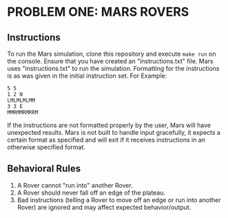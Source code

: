 # PROBLEM ONE: MARS ROVERS

## Instructions

To run the Mars simulation, clone this repository and execute `make run` on the console. Ensure that you have created an "instructions.txt" file. Mars uses "instructions.txt" to run the simulation. Formatting for the instructions is as was given in the initial instruction set. For Example:

```
5 5
1 2 N
LMLMLMLMM
3 3 E
MMRMMRMRRM
```

If the instructions are not formatted properly by the user, Mars will have unexpected results. Mars is not built to handle input gracefully, it expects a certain format as specified and will exit if it receives instructions in an otherwise specified format.

## Behavioral Rules

1.  A Rover cannot "run into" another Rover.
2. A Rover should never fall off an edge of the plateau.
3. Bad instructions (telling a Rover to move off an edge or run into another Rover) are ignored and may affect expected behavior/output.
